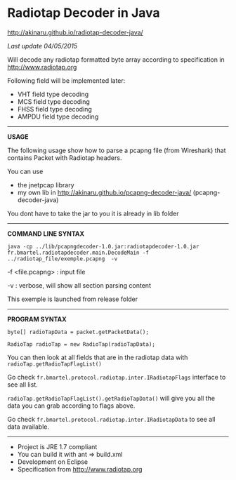 # Radiotap Decoder in Java #

http://akinaru.github.io/radiotap-decoder-java/

<i>Last update 04/05/2015</i>

Will decode any radiotap formatted byte array according to specification in http://www.radiotap.org

Following field will be implemented later:
* VHT field type decoding
* MCS field type decoding
* FHSS field type decoding
* AMPDU field type decoding

<hr/>

<b>USAGE</b>

The following usage show how to parse a pcapng file (from Wireshark) that contains Packet with Radiotap headers.

You can use 
* the jnetpcap library 
* my own lib in http://akinaru.github.io/pcapng-decoder-java/ (pcapng-decoder-java)

You dont have to take the jar to you it is already in lib folder

<hr/>

<b>COMMAND LINE SYNTAX</b> 

``java -cp ../lib/pcapngdecoder-1.0.jar:radiotapdecoder-1.0.jar  fr.bmartel.radiotapdecoder.main.DecodeMain -f ../radiotap_file/exemple.pcapng  -v``

-f <file.pcapng> : input file

-v               : verbose, will show all section parsing content

This exemple is launched from release folder

<hr/>

<b>PROGRAM SYNTAX</b>

``byte[] radioTapData = packet.getPacketData();``

``RadioTap radioTap = new RadioTap(radioTapData);``

You can then look at all fields that are in the radiotap data with ``radioTap.getRadioTapFlagList()``

Go check ``fr.bmartel.protocol.radiotap.inter.IRadiotapFlags`` interface to see all list.

``radioTap.getRadioTapFlagList().getRadioTapData()`` will give you all the data you can grab according to flags above.

Go check ``fr.bmartel.protocol.radiotap.inter.IRadiotapData`` to see all data available.

<hr/>

* Project is JRE 1.7 compliant
* You can build it with ant => build.xml
* Development on Eclipse 
* Specification from http://www.radiotap.org
